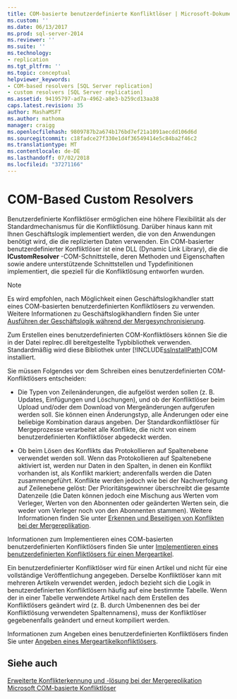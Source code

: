 ```yaml
---
title: COM-basierte benutzerdefinierte Konfliktlöser | Microsoft-Dokumentation
ms.custom: ''
ms.date: 06/13/2017
ms.prod: sql-server-2014
ms.reviewer: ''
ms.suite: ''
ms.technology:
- replication
ms.tgt_pltfrm: ''
ms.topic: conceptual
helpviewer_keywords:
- COM-based resolvers [SQL Server replication]
- custom resolvers [SQL Server replication]
ms.assetid: 94195797-ad7a-4962-a8e3-b259cd13aa38
caps.latest.revision: 35
author: MashaMSFT
ms.author: mathoma
manager: craigg
ms.openlocfilehash: 9809787b2a674b176bd7ef21a1091aecdd106d6d
ms.sourcegitcommit: c18fadce27f330e1d4f36549414e5c84ba2f46c2
ms.translationtype: MT
ms.contentlocale: de-DE
ms.lasthandoff: 07/02/2018
ms.locfileid: "37271166"
---
```

# <a name="com-based-custom-resolvers"></a>COM-Based Custom Resolvers
  Benutzerdefinierte Konfliktlöser ermöglichen eine höhere Flexibilität als der Standardmechanismus für die Konfliktlösung. Darüber hinaus kann mit Ihnen Geschäftslogik implementiert werden, die von den Anwendungen benötigt wird, die die replizierten Daten verwenden. Ein COM-basierter benutzerdefinierter Konfliktlöser ist eine DLL (Dynamic Link Library), die die **ICustomResolver** -COM-Schnittstelle, deren Methoden und Eigenschaften sowie andere unterstützende Schnittstellen und Typdefinitionen implementiert, die speziell für die Konfliktlösung entworfen wurden.  
  
> [!NOTE]  
>  Es wird empfohlen, nach Möglichkeit einen Geschäftslogikhandler statt eines COM-basierten benutzerdefinierten Konfliktlösers zu verwenden. Weitere Informationen zu Geschäftslogikhandlern finden Sie unter [Ausführen der Geschäftslogik während der Mergesynchronisierung](execute-business-logic-during-merge-synchronization.md).  
  
 Zum Erstellen eines benutzerdefinierten COM-Konfliktlösers können Sie die in der Datei replrec.dll bereitgestellte Typbibliothek verwenden. Standardmäßig wird diese Bibliothek unter [!INCLUDE[ssInstallPath](../../../includes/ssinstallpath-md.md)]COM installiert.  
  
 Sie müssen Folgendes vor dem Schreiben eines benutzerdefinierten COM-Konfliktlösers entscheiden:  
  
-   Die Typen von Zeilenänderungen, die aufgelöst werden sollen (z. B. Updates, Einfügungen und Löschungen), und ob der Konfliktlöser beim Upload und/oder dem Download von Mergeänderungen aufgerufen werden soll. Sie können einen Änderungstyp, alle Änderungen oder eine beliebige Kombination daraus angeben. Der Standardkonfliktlöser für Mergeprozesse verarbeitet alle Konflikte, die nicht von einem benutzerdefinierten Konfliktlöser abgedeckt werden.  
  
-   Ob beim Lösen des Konflikts das Protokollieren auf Spaltenebene verwendet werden soll. Wenn das Protokollieren auf Spaltenebene aktiviert ist, werden nur Daten in den Spalten, in denen ein Konflikt vorhanden ist, als Konflikt markiert; anderenfalls werden die Daten zusammengeführt. Konflikte werden jedoch wie bei der Nachverfolgung auf Zeilenebene gelöst: Der Prioritätsgewinner überschreibt die gesamte Datenzeile (die Daten können jedoch eine Mischung aus Werten vom Verleger, Werten von den Abonnenten oder geänderten Werten sein, die weder vom Verleger noch von den Abonnenten stammen). Weitere Informationen finden Sie unter [Erkennen und Beseitigen von Konflikten bei der Mergereplikation](advanced-merge-replication-resolve-merge-replication-conflicts.md).  
  
 Informationen zum Implementieren eines COM-basierten benutzerdefinierten Konfliktlösers finden Sie unter [Implementieren eines benutzerdefinierten Konfliktlösers für einen Mergeartikel](../implement-a-custom-conflict-resolver-for-a-merge-article.md).  
  
 Ein benutzerdefinierter Konfliktlöser wird für einen Artikel und nicht für eine vollständige Veröffentlichung angegeben. Derselbe Konfliktlöser kann mit mehreren Artikeln verwendet werden, jedoch bezieht sich die Logik in benutzerdefinierten Konfliktlösern häufig auf eine bestimmte Tabelle. Wenn der in einer Tabelle verwendete Artikel nach dem Erstellen des Konfliktlösers geändert wird (z. B. durch Umbenennen des bei der Konfliktlösung verwendeten Spaltennamens), muss der Konfliktlöser gegebenenfalls geändert und erneut kompiliert werden.  
  
 Informationen zum Angeben eines benutzerdefinierten Konfliktlösers finden Sie unter [Angeben eines Mergeartikelkonfliktlösers](../publish/specify-a-merge-article-resolver.md).  
  
## <a name="see-also"></a>Siehe auch  
 [Erweiterte Konflikterkennung und -lösung bei der Mergereplikation](advanced-merge-replication-conflict-detection-and-resolution.md)   
 [Microsoft COM-basierte Konfliktlöser](advanced-merge-replication-conflict-com-based-resolvers.md)  
  
  
